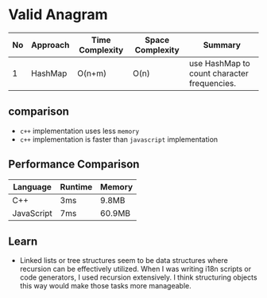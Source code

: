 # Valid Anagram

| No  | Approach | Time Complexity | Space Complexity | Summary                                     |
| --- | -------- | --------------- | ---------------- | ------------------------------------------- |
| 1   | HashMap  | O(n+m)          | O(n)             | use HashMap to count character frequencies. |

## comparison

- `c++` implementation uses less `memory`
- `c++` implementation is faster than `javascript` implementation

## Performance Comparison

| Language   | Runtime | Memory |
| ---------- | ------- | ------ |
| C++        | 3ms     | 9.8MB  |
| JavaScript | 7ms     | 60.9MB |

## Learn

- Linked lists or tree structures seem to be data structures where recursion can be effectively utilized. When I was writing i18n scripts or code generators, I used recursion extensively. I think structuring objects this way would make those tasks more manageable.
